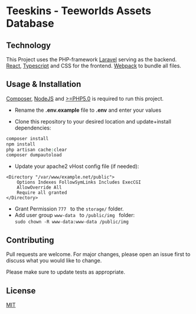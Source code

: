 # Teeskins - Teeworlds Assets Database

## Technology
This Project uses the PHP-framework [Laravel](https://laravel.com/) serving as the backend.  
[React](https://reactjs.org/), [Typescript](https://www.typescriptlang.org/) and CSS for the frontend.
[Webpack](https://webpack.js.org/) to bundle all files.

## Usage & Installation

[Composer](https://getcomposer.org/), [NodeJS](https://nodejs.org/en/) and [>=PHP5.0](https://secure.php.net/) is required to run this project.

* Rename the __.env.example__ file to __.env__ and enter your values

* Clone this repository to your desired location and update+install dependencies:
```php
composer install
npm install
php artisan cache:clear
composer dumpautoload
```

* Update your apache2 vHost config file (if needed):

```config
<Directory "/var/www/example.net/public">
    Options Indexes FollowSymLinks Includes ExecCGI
    AllowOverride All
    Require all granted
</Directory>
```

* Grant Permission ```777 ``` to the ```storage/``` folder.   
* Add user group ```www-data ``` to ```/public/img ``` folder:   
```sudo chown -R www-data:www-data /public/img ```


## Contributing
Pull requests are welcome. For major changes, please open an issue first to discuss what you would like to change.

Please make sure to update tests as appropriate.

## License
[MIT](https://choosealicense.com/licenses/mit/)
